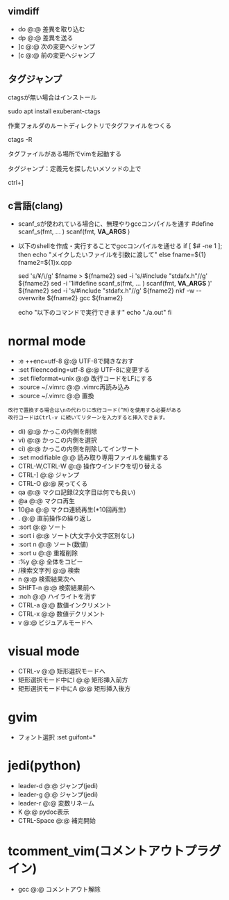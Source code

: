 ## vimdiff
- do                      @:@ 差異を取り込む
- dp                      @:@ 差異を送る
- ]c                      @:@ 次の変更へジャンプ
- [c                      @:@ 前の変更へジャンプ

## タグジャンプ

ctagsが無い場合はインストール

sudo apt install exuberant-ctags

作業フォルダのルートディレクトリでタグファイルをつくる

ctags -R

タグファイルがある場所でvimを起動する

タグジャンプ：定義元を探したいメソッドの上で

ctrl+]


## c言語(clang)

- scanf_sが使われている場合に、無理やりgccコンパイルを通す
#define scanf_s(fmt, ... ) scanf(fmt, __VA_ARGS__ )

- 以下のshellを作成・実行することでgccコンパイルを通せる
if [ $# -ne 1 ]; then
	echo "メイクしたいファイルを引数に渡して"
else
	fname=${1}
	fname2=${1}x.cpp

	sed 's/¥/\\/g' $fname > ${fname2}
	sed -i 's/#include "stdafx.h"//g' ${fname2}
	sed -i '1i#define scanf_s(fmt, ... ) scanf(fmt, __VA_ARGS__ )' ${fname2}
	sed -i 's/#include "stdafx.h"//g' ${fname2}
	nkf -w --overwrite ${fname2}
	gcc ${fname2}

	echo "以下のコマンドで実行できます"
	echo "./a.out"
fi


# normal mode
- :e ++enc=utf-8          @:@ UTF-8で開きなおす
- :set fileencoding=utf-8 @:@ UTF-8に変更する
- :set fileformat=unix    @:@ 改行コードをLFにする
- :source ~/.vimrc        @:@ .vimrc再読み込み
- :source ~/.vimrc        @:@ 置換
```
改行で置換する場合は\nの代わりに改行コード(^M)を使用する必要がある
改行コードはCtrl-v に続いてリターンを入力すると挿入できます。
```
- di)                     @:@ かっこの内側を削除
- vi)                     @:@ かっこの内側を選択
- ci)                     @:@ かっこの内側を削除してインサート
- :set modifiable         @:@ 読み取り専用ファイルを編集する
- CTRL-W,CTRL-W           @:@ 操作ウインドウを切り替える
- CTRL-]                  @:@ ジャンプ
- CTRL-O                  @:@ 戻ってくる
- qa                      @:@ マクロ記録(2文字目は何でも良い)
- @a                      @:@ マクロ再生
- 10@a                    @:@ マクロ連続再生(*10回再生)
- .                       @:@ 直前操作の繰り返し
- :sort                   @:@ ソート
- :sort i                 @:@ ソート(大文字小文字区別なし)
- :sort n                 @:@ ソート(数値)
- :sort u                 @:@ 重複削除
- :%y                     @:@ 全体をコピー
- /検索文字列             @:@ 検索
- n                       @:@ 検索結果次へ
- SHIFT-n                 @:@ 検索結果前へ
- :noh                    @:@ ハイライトを消す
- CTRL-a                  @:@ 数値インクリメント
- CTRL-x                  @:@ 数値デクリメント
- v                       @:@ ビジュアルモードへ

# visual mode
- CTRL-v                  @:@ 矩形選択モードへ
- 矩形選択モード中にI     @:@ 矩形挿入前方
- 矩形選択モード中にA     @:@ 矩形挿入後方

# gvim
- フォント選択 	:set guifont=*

# jedi(python)
- leader-d                @:@ ジャンプ(jedi)
- leader-g                @:@ ジャンプ(jedi)
- leader-r                @:@ 変数リネーム
- K                       @:@ pydoc表示
- CTRL-Space              @:@ 補完開始


# tcomment_vim(コメントアウトプラグイン)
- gcc                     @:@ コメントアウト解除
